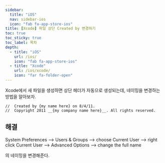 ```yaml
---
sidebar:
  title: "iOS"
  nav: sidebar-ios
  icon: "fab fa-app-store-ios"
title: [Xcode] 파일 상단 Created by 변경하기
toc: true
toc_sticky: true
toc_label: 목차
depth: 
  - title: "iOS"
    url: /ios/
    icon: "fab fa-app-store-ios"
  - title: "Xcode"
    url: /ios/xcode/
    icon: "far fa-folder-open"
---
```

Xcode에서 새 파일을 생성하면 상단 헤더가 자동으로 생성되는데, 네이밍을 변경하는 방법을 알아보자.
```
//  Created by {my name here} on 8/4/11.
//  Copyright 2011 __{my company name here}__. All rights reserved.
```

## 해결
System Preferences --> Users & Groups --> choose Current User --> right click Current User --> Advanced Options --> change the full name

의 네이밍을 변경해준다.
